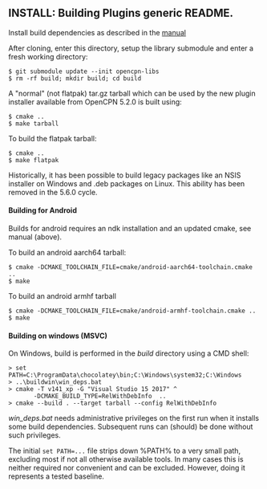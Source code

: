 ## INSTALL: Building Plugins generic README.

Install build dependencies as described in the
[manual](https://opencpn-manuals.github.io/main/AlternativeWorkflow/Local-Build.html)

After cloning, enter this directory, setup the library submodule and
enter a fresh working directory:

    $ git submodule update --init opencpn-libs
    $ rm -rf build; mkdir build; cd build

A "normal" (not flatpak) tar.gz tarball which can be used by the new plugin
installer available from OpenCPN 5.2.0 is built using:

    $ cmake ..
    $ make tarball

To build the flatpak tarball:

    $ cmake ..
    $ make flatpak

Historically, it has been possible to build legacy packages like
an NSIS installer on Windows and .deb packages on Linux. This ability
has been removed in the 5.6.0 cycle.

#### Building for Android

Builds for android requires an ndk installation and an updated cmake,
see manual (above).

To build an android aarch64 tarball:

    $ cmake -DCMAKE_TOOLCHAIN_FILE=cmake/android-aarch64-toolchain.cmake ..
    $ make

To build an android armhf tarball

    $ cmake -DCMAKE_TOOLCHAIN_FILE=cmake/android-armhf-toolchain.cmake ..
    $ make

#### Building on windows (MSVC)
On Windows, build is performed in the _build_ directory using a CMD shell:

    > set PATH=C:\ProgramData\chocolatey\bin;C:\Windows\system32;C:\Windows
    > ..\buildwin\win_deps.bat
    > cmake -T v141_xp -G "Visual Studio 15 2017" ^
           -DCMAKE_BUILD_TYPE=RelWithDebInfo  ..
    > cmake --build . --target tarball --config RelWithDebInfo

_win\_deps.bat_ needs administrative privileges on the first run when it
installs some build dependencies. Subsequent runs can (should) be
done without such privileges.

The initial `set PATH=...` file strips down %PATH% to a very small path,
excluding most if not all otherwise available tools. In many cases this is
neither required nor convenient and can be excluded. However, doing it
represents a tested baseline.
